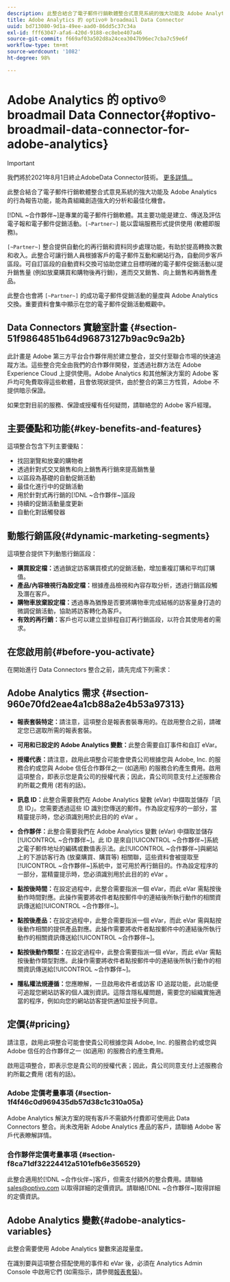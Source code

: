 ```yaml
---
description: 此整合結合了電子郵件行銷軟體整合式意見系統的強大功能及 Adobe Analytics 的行為報告功能，能為貴組織創造強大的分析和最佳化機會。
title: Adobe Analytics 的 optivo® broadmail Data Connector
uuid: bd713080-9d1a-49ee-aad0-86dd5c37c34a
exl-id: fff63047-afa6-420d-9188-ec8ebe407a46
source-git-commit: f669af03a502d8a24cea3047b96ec7cba7c59e6f
workflow-type: tm+mt
source-wordcount: '1082'
ht-degree: 98%

---
```


# Adobe Analytics 的 optivo® broadmail Data Connector{#optivo-broadmail-data-connector-for-adobe-analytics}

>[!IMPORTANT]
>
>我們將於2021年8月1日終止AdobeData Connector技術。 [更多詳情...](/help/import/data-connectors/data-connectors-eol.md)

此整合結合了電子郵件行銷軟體整合式意見系統的強大功能及 Adobe Analytics 的行為報告功能，能為貴組織創造強大的分析和最佳化機會。

[!DNL ~合作夥伴~]是專業的電子郵件行銷軟體。其主要功能是建立、傳送及評估電子報和電子郵件促銷活動。`[~Partner~]` 能以雲端服務形式提供使用 (軟體即服務)。

`[~Partner~]` 整合提供自動化的再行銷和資料同步處理功能，有助於提高轉換次數和收入。此整合可讓行銷人員根據客戶的電子郵件互動和網站行為，自動同步客戶區段。可自訂區段的自動資料交換可協助您建立目標明確的電子郵件促銷活動以提升銷售量 (例如放棄購買和購物後再行銷)，進而交叉銷售、向上銷售和再銷售產品。

此整合也會將 `[~Partner~]` 的成功電子郵件促銷活動的量度與 Adobe Analytics 交換。重要資料會集中顯示在您的電子郵件促銷活動概觀中。

## Data Connectors 實驗室計畫 {#section-51f9864851b64d96873127b9ac9c9a2b}

此計畫是 Adobe 第三方平台合作夥伴用於建立整合，並交付至聯合市場的快速追蹤方法。這些整合完全由我們的合作夥伴開發，並透過社群方法在 Adobe Experience Cloud 上提供使用。Adobe Analytics 和其他解決方案的 Adobe 客戶均可免費取得這些軟體，且會依現狀提供，由於整合的第三方性質，Adobe 不提供暗示保證。

如果您對目前的服務、保證或授權有任何疑問，請聯絡您的 Adobe 客戶經理。

## 主要優點和功能{#key-benefits-and-features}

這項整合包含下列主要優點：

* 找回瀏覽和放棄的購物者
* 透過針對式交叉銷售和向上銷售再行銷來提高銷售量
* 以區段為基礎的自動促銷活動
* 最佳化進行中的促銷活動
* 用於針對式再行銷的[!DNL ~合作夥伴~]區段
* 持續的促銷活動量度更新
* 自動化對話觸發器

## 動態行銷區段{#dynamic-marketing-segments}

這項整合提供下列動態行銷區段：

* **購買設定檔：**&#x200B;透過鎖定訪客購買模式的促銷活動，增加重複訂購和平均訂購值。
* **產品/內容檢視行為設定檔：**&#x200B;根據產品檢視和內容存取分析，透過行銷區段觸及潛在客戶。
* **購物車放棄設定檔：**&#x200B;透過專為猶豫是否要將購物車完成結帳的訪客量身打造的微調促銷活動，協助將訪客轉化為客戶。
* **有效的再行銷：**&#x200B;客戶也可以建立並排程自訂再行銷區段，以符合其使用者的需求。

## 在您啟用前{#before-you-activate}

在開始進行 Data Connectors 整合之前，請先完成下列需求：

## Adobe Analytics 需求 {#section-960e70fd2eae4a1cb88a2e4b53a97313}

* **報表套裝特定：**&#x200B;請注意，這項整合是報表套裝專用的。在啟用整合之前，請確定您已選取所需的報表套裝。
* **可用和已設定的 Adobe Analytics 變數：**&#x200B;此整合需要自訂事件和自訂 eVar。

* **授權代表：**&#x200B;請注意，啟用此項整合可能會使貴公司根據您與 Adobe, Inc. 的服務合約或您與 Adobe 信任合作夥伴之一 (如適用) 的服務合約產生費用。啟用這項整合，即表示您是貴公司的授權代表；因此，貴公司同意支付上述服務合約所載之費用 (若有的話)。
* **訊息 ID：**&#x200B;此整合需要我們在 Adobe Analytics 變數 (eVar) 中擷取並儲存「訊息 ID」。您需要透過這些 ID 識別您傳送的郵件。作為設定程序的一部分，當精靈提示時，您必須識別用於此目的的 eVar 。
* **合作夥伴：**&#x200B;此整合需要我們在 Adobe Analytics 變數 (eVar) 中擷取並儲存[!UICONTROL ~合作夥伴~]。此 ID 是來自[!UICONTROL ~合作夥伴~]系統之電子郵件地址的編碼或數值表示法。此[!UICONTROL ~合作夥伴~]與網站上的下游訪客行為 (放棄購買、購買等) 相關聯，這些資料會被提取至[!UICONTROL ~合作夥伴~]系統中，並可用於再行銷目的。作為設定程序的一部分，當精靈提示時，您必須識別用於此目的的 eVar 。
* **點按後時間：**&#x200B;在設定過程中，此整合需要指派一個 eVar，而此 eVar 需點按後動作時間對應。此操作需要將收件者點按郵件中的連結後所執行動作的相關資訊傳送給[!UICONTROL ~合作夥伴~]。

* **點按後產品：**&#x200B;在設定過程中，此整合需要指派一個 eVar，而此 eVar 需與點按後動作相關的提供產品對應。此操作需要將收件者點按郵件中的連結後所執行動作的相關資訊傳送給[!UICONTROL ~合作夥伴~]。

* **點按後動作類型：**&#x200B;在設定過程中，此整合需要指派一個 eVar，而此 eVar 需點按後動作類型對應。此操作需要將收件者點按郵件中的連結後所執行動作的相關資訊傳送給[!UICONTROL ~合作夥伴~]。

* **隱私權法規遵循：**&#x200B;您應瞭解，一旦啟用收件者或訪客 ID 追蹤功能，此功能便可追蹤您網站訪客的個人識別資訊。這隱含隱私權問題，需要您的組織實施適當的程序，例如向您的網站訪客提供通知並授予同意。

## 定價{#pricing}

請注意，啟用此項整合可能會使貴公司根據您與 Adobe, Inc. 的服務合約或您與 Adobe 信任的合作夥伴之一 (如適用) 的服務合約產生費用。

啟用這項整合，即表示您是貴公司的授權代表；因此，貴公司同意支付上述服務合約所載之費用 (若有的話)。

### Adobe 定價考量事項 {#section-1f4f46c0d969435db57d38c1c310a05a}

Adobe Analytics 解決方案的現有客戶不需額外付費即可使用此 Data Connectors 整合。尚未改用新 Adobe Analytics 產品的客戶，請聯絡 Adobe 客戶代表瞭解詳情。

### 合作夥伴定價考量事項 {#section-f8ca71df32224412a5101efb6e356529}

此整合適用於[!DNL ~合作伙伴~]客戶，但需支付額外的整合費用。請聯絡 sales@optivo.com 以取得詳細的定價資訊。請聯絡[!DNL ~合作夥伴~]取得詳細的定價資訊。

## Adobe Analytics 變數{#adobe-analytics-variables}

此整合需要使用 Adobe Analytics 變數來追蹤量度。

在識別要與這項整合搭配使用的事件和 eVar 後，必須在 Analytics Admin Console 中啟用它們 (如需指示，請參閱[報表套裝](https://experienceleague.adobe.com/docs/analytics/admin/manage-report-suites/report-suites-admin.html))。
